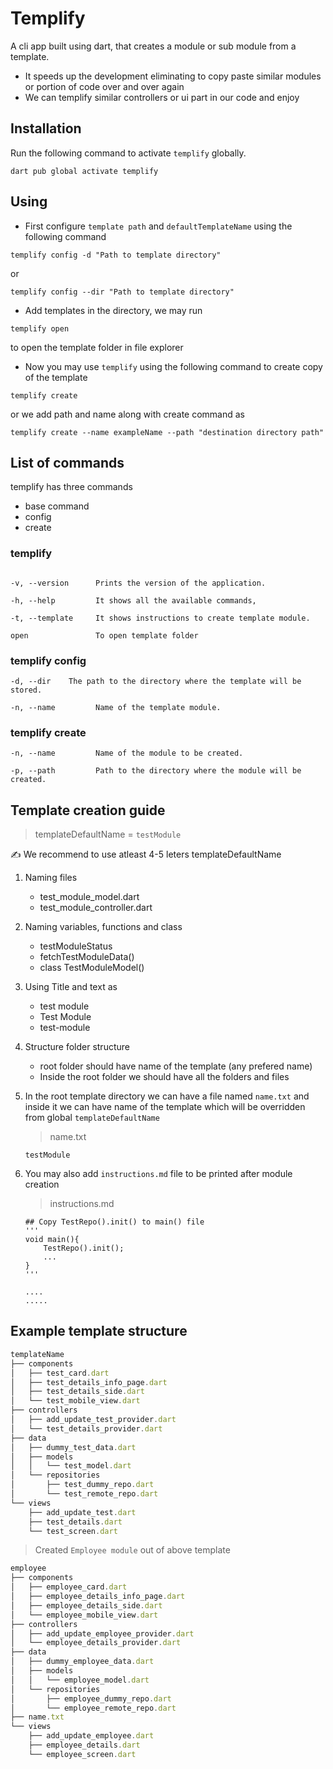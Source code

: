 # Templify

A cli app built using dart, that creates a module or sub module from a template.
- It speeds up the development eliminating to copy paste similar modules or portion of code over and over again
- We can templify similar controllers or ui part in our code and enjoy

## Installation
Run the following command to activate `templify` globally.
```
dart pub global activate templify
```

## Using
- First configure `template path` and `defaultTemplateName` using the following command
```console
templify config -d "Path to template directory"
```
or
```console
templify config --dir "Path to template directory"
```
- Add templates in the directory, we may run
```console
templify open
```
to open the template folder in file explorer
- Now you may use `templify` using the following command to create copy of the template
```
templify create
```
or we add path and name along with create command as
```
templify create --name exampleName --path "destination directory path"
```

## List of commands
templify has three commands
- base command
- config
- create

### templify
```

-v, --version      Prints the version of the application.

-h, --help         It shows all the available commands, 

-t, --template     It shows instructions to create template module.

open               To open template folder

```


### templify config
```
-d, --dir    The path to the directory where the template will be stored.

-n, --name         Name of the template module.

```


### templify create 
```
-n, --name         Name of the module to be created.

-p, --path         Path to the directory where the module will be created.

```

## Template creation guide

> templateDefaultName = `testModule`
 
 ✍️ We recommend to use atleast 4-5 leters templateDefaultName
1. Naming files
    * test_module_model.dart
    * test_module_controller.dart

2. Naming variables, functions and class
    * testModuleStatus
    * fetchTestModuleData()
    * class TestModuleModel()
3. Using Title and text as
    * test module
    * Test Module
    * test-module

4. Structure folder structure
    * root folder should have name of the template (any prefered name)
    * Inside the root folder we should have all the folders and files
5. In the root template directory we can have a file named `name.txt` and inside it we can have name of the template which will be overridden from global `templateDefaultName`<br>
    > name.txt
    ```
    testModule
    ```
7. You may also add `instructions.md` file to be printed after module creation
    > instructions.md
    ```
    ## Copy TestRepo().init() to main() file
    '''
    void main(){
        TestRepo().init();
        ...
    }
    '''

    ....
    .....
    ```

## Example template structure
```ts
templateName
├── components
│   ├── test_card.dart
│   ├── test_details_info_page.dart
│   ├── test_details_side.dart
│   └── test_mobile_view.dart
├── controllers
│   ├── add_update_test_provider.dart
│   └── test_details_provider.dart
├── data
│   ├── dummy_test_data.dart
│   ├── models
│   │   └── test_model.dart
│   └── repositories
│       ├── test_dummy_repo.dart
│       └── test_remote_repo.dart
└── views
    ├── add_update_test.dart
    ├── test_details.dart
    └── test_screen.dart
```

> Created `Employee module` out of above template

```ts
employee
├── components
│   ├── employee_card.dart
│   ├── employee_details_info_page.dart
│   ├── employee_details_side.dart
│   └── employee_mobile_view.dart
├── controllers
│   ├── add_update_employee_provider.dart
│   └── employee_details_provider.dart
├── data
│   ├── dummy_employee_data.dart
│   ├── models
│   │   └── employee_model.dart
│   └── repositories
│       ├── employee_dummy_repo.dart
│       └── employee_remote_repo.dart
├── name.txt
└── views
    ├── add_update_employee.dart
    ├── employee_details.dart
    └── employee_screen.dart
```
